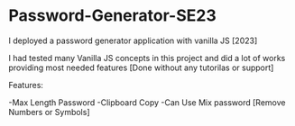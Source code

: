 # Password-Generator-SE23
I deployed a password generator application with vanilla JS [2023]


I had tested many Vanilla JS concepts in this project and did a lot of works providing most needed features [Done without any tutorilas or support]

Features:

-Max Length Password 
-Clipboard Copy
-Can Use Mix password [Remove Numbers or Symbols]
